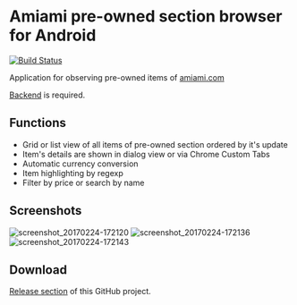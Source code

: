 # Amiami pre-owned section browser for Android
[![Build Status](https://travis-ci.org/CherryPerry/Amiami-android-app.svg?branch=master)](https://travis-ci.org/CherryPerry/Amiami-android-app)

Application for observing pre-owned items of [amiami.com](http://www.amiami.com/)

[Backend](https://github.com/CherryPerry/Amiami-kotlin-backend) is required.

## Functions
- Grid or list view of all items of pre-owned section ordered by it's update
- Item's details are shown in dialog view or via Chrome Custom Tabs
- Automatic currency conversion
- Item highlighting by regexp
- Filter by price or search by name

## Screenshots
![screenshot_20170224-172120](https://cloud.githubusercontent.com/assets/9081555/23306870/5f884340-fab6-11e6-9bac-3d53b45d4e82.png)
![screenshot_20170224-172136](https://cloud.githubusercontent.com/assets/9081555/23306876/62c423d0-fab6-11e6-8e27-923fe4730581.png)
![screenshot_20170224-172143](https://cloud.githubusercontent.com/assets/9081555/23306883/65a12b52-fab6-11e6-842d-d7a3a11cc428.png)

## Download
[Release section](https://github.com/CherryPerry/Amiami-android-app/releases) of this GitHub project.
